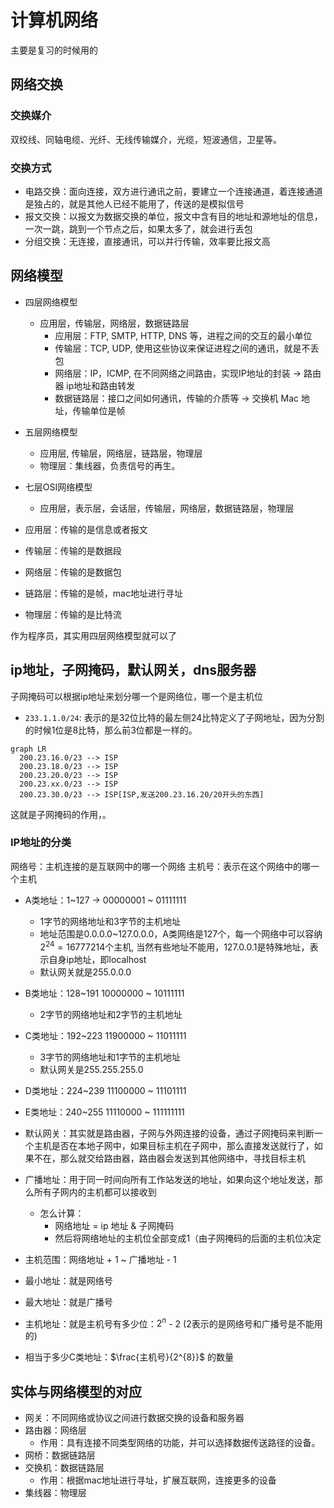 # 计算机网络

主要是复习的时候用的

## 网络交换

### 交换媒介

双绞线、同轴电缆、光纤、无线传输媒介，光缆，短波通信，卫星等。

### 交换方式

- 电路交换：面向连接，双方进行通讯之前，要建立一个连接通道，着连接通道是独占的，就是其他人已经不能用了，传送的是模拟信号
- 报文交换：以报文为数据交换的单位，报文中含有目的地址和源地址的信息，一次一跳，跳到一个节点之后，如果太多了，就会进行丢包
- 分组交换：无连接，直接通讯，可以并行传输，效率要比报文高

## 网络模型

- 四层网络模型
  - 应用层，传输层，网络层，数据链路层
    - 应用层：FTP, SMTP, HTTP, DNS 等，进程之间的交互的最小单位
    - 传输层：TCP, UDP, 使用这些协议来保证进程之间的通讯，就是不丢包
    - 网络层：IP，ICMP, 在不同网络之间路由，实现IP地址的封装  -> 路由器 ip地址和路由转发
    - 数据链路层：接口之间如何通讯，传输的介质等 -> 交换机 Mac 地址，传输单位是帧
- 五层网络模型
  - 应用层, 传输层，网络层，链路层，物理层
  - 物理层：集线器，负责信号的再生。
- 七层OSI网络模型
  - 应用层，表示层，会话层，传输层，网络层，数据链路层，物理层

- 应用层：传输的是信息或者报文
- 传输层：传输的是数据段
- 网络层：传输的是数据包
- 链路层：传输的是帧，mac地址进行寻址
- 物理层：传输的是比特流

作为程序员，其实用四层网络模型就可以了

## ip地址，子网掩码，默认网关，dns服务器

子网掩码可以根据ip地址来划分哪一个是网络位，哪一个是主机位

- `233.1.1.0/24`: 表示的是32位比特的最左侧24比特定义了子网地址，因为分割的时候1位是8比特，那么前3位都是一样的。

```mermaid
graph LR
  200.23.16.0/23 --> ISP
  200.23.18.0/23 --> ISP
  200.23.20.0/23 --> ISP
  200.23.xx.0/23 --> ISP
  200.23.30.0/23 --> ISP[ISP,发送200.23.16.20/20开头的东西]
```

这就是子网掩码的作用，。

### IP地址的分类

网络号：主机连接的是互联网中的哪一个网络
主机号：表示在这个网络中的哪一个主机  

- A类地址：1~127 -> $0$0000001 ~ $0$1111111
  - 1字节的网络地址和3字节的主机地址
  - 地址范围是0.0.0.0~127.0.0.0，A类网络是127个，每一个网络中可以容纳$2^{24}=16777214$个主机, 当然有些地址不能用，127.0.0.1是特殊地址，表示自身ip地址，即localhost
  - 默认网关就是255.0.0.0
- B类地址：128~191 $10$000000 ~ $10$111111
  - 2字节的网络地址和2字节的主机地址
- C类地址：192~223 $119$00000 ~ $110$11111
  - 3字节的网络地址和1字节的主机地址
  - 默认网关是255.255.255.0
- D类地址：224~239 $1110$0000 ~ $1110$1111
- E类地址：240~255 $1111$0000 ~ $1111$11111

- 默认网关：其实就是路由器，子网与外网连接的设备，通过子网掩码来判断一个主机是否在本地子网中，如果目标主机在子网中，那么直接发送就行了，如果不在，那么就交给路由器，路由器会发送到其他网络中，寻找目标主机
- 广播地址：用于同一时间向所有工作站发送的地址，如果向这个地址发送，那么所有子网内的主机都可以接收到
  - 怎么计算：
    - 网络地址 = ip 地址 & 子网掩码
    - 然后将网络地址的主机位全部变成1（由子网掩码的后面的主机位决定
- 主机范围：网络地址 + 1 ~ 广播地址 - 1
- 最小地址：就是网络号
- 最大地址：就是广播号
- 主机地址：就是主机号有多少位：$2^{n}$ - 2 (2表示的是网络号和广播号是不能用的)
- 相当于多少C类地址：$\frac{主机号}{2^{8}}$ 的数量

## 实体与网络模型的对应

- 网关：不同网络或协议之间进行数据交换的设备和服务器
- 路由器：网络层
  - 作用：具有连接不同类型网络的功能，并可以选择数据传送路径的设备。
- 网桥：数据链路层
- 交换机：数据链路层
  - 作用：根据mac地址进行寻址，扩展互联网，连接更多的设备
- 集线器：物理层
